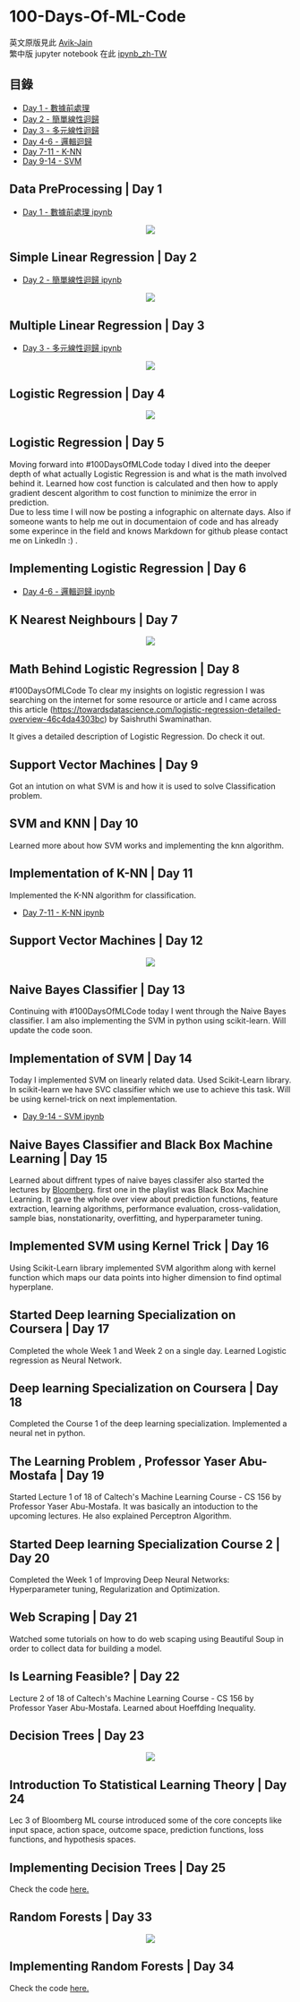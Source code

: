 # 100-Days-Of-ML-Code

英文原版見此 [Avik-Jain](https://github.com/Avik-Jain/100-Days-Of-ML-Code)  
繁中版 jupyter notebook 在此 [ipynb_zh-TW](https://github.com/jeremywangyuan/100-Days-Of-ML-Code-TW/tree/master/ipynb_zh-TW)

## 目錄
- [Day 1 - 數據前處理](https://github.com/jeremywangyuan/100-Days-Of-ML-Code#data-preprocessing--day-1)
- [Day 2 - 簡單線性迴歸](https://github.com/jeremywangyuan/100-Days-Of-ML-Code#simple-linear-regression--day-2)
- [Day 3 - 多元線性迴歸](https://github.com/jeremywangyuan/100-Days-Of-ML-Code#multiple-linear-regression--day-3)
- [Day 4-6 - 邏輯迴歸 ](https://github.com/jeremywangyuan/100-Days-Of-ML-Code-TW#logistic-regression--day-4)
- [Day 7-11 - K-NN](https://github.com/jeremywangyuan/100-Days-Of-ML-Code-TW#k-nearest-neighbours--day-7)
- [Day 9-14 - SVM](https://github.com/jeremywangyuan/100-Days-Of-ML-Code-TW#support-vector-machines--day-12)

## Data PreProcessing | Day 1
- [Day 1 - 數據前處理 ipynb](https://github.com/jeremywangyuan/100-Days-Of-ML-Code/blob/master/ipynb_zh-TW/Day%20-%201%20Data_Preprocessing.ipynb)

<p align="center">
  <img src="https://github.com/Avik-Jain/100-Days-Of-ML-Code/blob/master/Info-graphs/Day%201.jpg">
</p>

## Simple Linear Regression | Day 2
- [Day 2 - 簡單線性迴歸 ipynb](https://github.com/jeremywangyuan/100-Days-Of-ML-Code/blob/master/ipynb_zh-TW/Day%202%20-%20Simple_Linear_Regression.ipynb)

<p align="center">
  <img src="https://github.com/Avik-Jain/100-Days-Of-ML-Code/blob/master/Info-graphs/Day%202.jpg">
</p>

## Multiple Linear Regression | Day 3
- [Day 3 - 多元線性迴歸 ipynb](https://github.com/jeremywangyuan/100-Days-Of-ML-Code-TW/blob/master/ipynb_zh-TW/Day%203%20-%20Multiple_Linear_Regression.ipynb)

<p align="center">
  <img src="https://github.com/Avik-Jain/100-Days-Of-ML-Code/blob/master/Info-graphs/Day%203.jpg">
</p>

## Logistic Regression | Day 4

<p align="center">
  <img src="https://github.com/Avik-Jain/100-Days-Of-ML-Code/blob/master/Info-graphs/Day%204.jpg">
</p>

## Logistic Regression | Day 5
Moving forward into #100DaysOfMLCode today I dived into the deeper depth of what actually Logistic Regression is and what is the math involved behind it. Learned how cost function is calculated and then how to apply gradient descent algorithm to cost function to minimize the error in prediction.  
Due to less time I will now be posting a infographic on alternate days.
Also if someone wants to help me out in documentaion of code and has already some experince in the field and knows Markdown for github please contact me on LinkedIn :) .

## Implementing Logistic Regression | Day 6
- [Day 4-6 - 邏輯迴歸 ipynb](https://github.com/jeremywangyuan/100-Days-Of-ML-Code-TW/blob/master/ipynb_zh-TW/Day%204-6%20-%20Logistic_Regression.ipynb)

## K Nearest Neighbours | Day 7
<p align="center">
  <img src="https://github.com/Avik-Jain/100-Days-Of-ML-Code/blob/master/Info-graphs/Day%207.jpg">
</p>

## Math Behind Logistic Regression | Day 8 

#100DaysOfMLCode To clear my insights on logistic regression I was searching on the internet for some resource or article and I came across this article (https://towardsdatascience.com/logistic-regression-detailed-overview-46c4da4303bc) by Saishruthi Swaminathan. 

It gives a detailed description of Logistic Regression. Do check it out.

## Support Vector Machines | Day 9
Got an intution on what SVM is and how it is used to solve Classification problem.

## SVM and KNN | Day 10
Learned more about how SVM works and implementing the knn algorithm.

## Implementation of K-NN | Day 11  
Implemented the K-NN algorithm for classification. 
- [Day 7-11 - K-NN ipynb](https://github.com/jeremywangyuan/100-Days-Of-ML-Code-TW/blob/master/ipynb_zh-TW/Day%207-11%20-%20K-NN.ipynb)

## Support Vector Machines | Day 12
<p align="center">
  <img src="https://github.com/Avik-Jain/100-Days-Of-ML-Code/blob/master/Info-graphs/Day%2012.jpg">
</p>

## Naive Bayes Classifier | Day 13

Continuing with #100DaysOfMLCode today I went through the Naive Bayes classifier.
I am also implementing the SVM in python using scikit-learn. Will update the code soon.

## Implementation of SVM | Day 14
Today I implemented SVM on linearly related data. Used Scikit-Learn library. In scikit-learn we have SVC classifier which we use to achieve this task. Will be using kernel-trick on next implementation.
- [Day 9-14 - SVM ipynb](https://github.com/jeremywangyuan/100-Days-Of-ML-Code-TW/blob/master/ipynb_zh-TW/Day%209-14%20-%20SVM.ipynb)

## Naive Bayes Classifier and Black Box Machine Learning | Day 15
Learned about diffrent types of naive bayes classifer also started the lectures by [Bloomberg](https://bloomberg.github.io/foml/#home). first one in the playlist was Black Box Machine Learning. It gave the whole over view about prediction functions, feature extraction, learning algorithms, performance evaluation, cross-validation, sample bias, nonstationarity, overfitting, and hyperparameter tuning.

## Implemented SVM using Kernel Trick | Day 16
Using Scikit-Learn library implemented SVM algorithm along with kernel function which maps our data points into higher dimension to find optimal hyperplane. 

## Started Deep learning Specialization on Coursera | Day 17
Completed the whole Week 1 and Week 2 on a single day. Learned Logistic regression as Neural Network. 

## Deep learning Specialization on Coursera | Day 18
Completed the Course 1 of the deep learning specialization. Implemented a neural net in python.

## The Learning Problem , Professor Yaser Abu-Mostafa | Day 19
Started Lecture 1 of 18 of Caltech's Machine Learning Course - CS 156 by Professor Yaser Abu-Mostafa. It was basically an intoduction to the upcoming lectures. He also explained Perceptron Algorithm.

## Started Deep learning Specialization Course 2 | Day 20
Completed the Week 1 of Improving Deep Neural Networks: Hyperparameter tuning, Regularization and Optimization.

## Web Scraping | Day 21
Watched some tutorials on how to do web scaping using Beautiful Soup in order to collect data for building a model.

## Is Learning Feasible? | Day 22
Lecture 2 of 18 of Caltech's Machine Learning Course - CS 156 by Professor Yaser Abu-Mostafa. Learned about Hoeffding Inequality.

## Decision Trees | Day 23
<p align="center">
  <img src="https://github.com/Avik-Jain/100-Days-Of-ML-Code/blob/master/Info-graphs/Day%2023.jpg">
</p>

## Introduction To Statistical Learning Theory | Day 24
Lec 3 of Bloomberg ML course introduced some of the core concepts like input space, action space, outcome space, prediction functions, loss functions, and hypothesis spaces.

## Implementing Decision Trees | Day 25
Check the code [here.](https://github.com/Avik-Jain/100-Days-Of-ML-Code/blob/master/Code/Day%2025%20Decision%20Tree.md)

## Random Forests | Day 33
<p align="center">
  <img src="https://github.com/Avik-Jain/100-Days-Of-ML-Code/blob/master/Info-graphs/Day%2033.jpg">
</p>

## Implementing Random Forests | Day 34
Check the code [here.](https://github.com/Avik-Jain/100-Days-Of-ML-Code/blob/master/Code/Day%2034%20Random_Forest.md)

